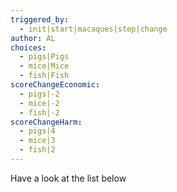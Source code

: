 ```yaml
---
triggered_by:
  - init|start|macaques|step|change
author: AL
choices:
  - pigs|Pigs
  - mice|Mice
  - fish|Fish
scoreChangeEconomic: 
  - pigs|-2
  - mice|-2
  - fish|-2
scoreChangeHarm: 
  - pigs|4
  - mice|3
  - fish|2
---
```

Have a look at the list below
